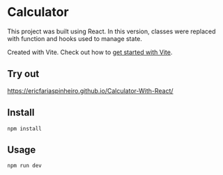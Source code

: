 # Calculator

This project was built using React. In this version, classes were replaced with function and hooks used to manage state.

Created with Vite. Check out how to [get started with Vite](https://github.com/vitejs/vite/blob/main/docs/guide/index.md).

## Try out

https://ericfariaspinheiro.github.io/Calculator-With-React/

## Install

`npm install`

## Usage

`npm run dev`
